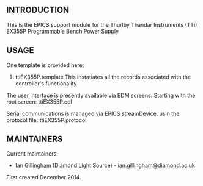 INTRODUCTION
------------
This is the EPICS support module for the
Thurlby Thandar Instruments (TTi) EX355P Programmable Bench Power Supply

USAGE
-----


One template is provided here:

1) ttiEX355P.template
This instatiates all the records associated with the controller's 
functionality


The user interface is presently available via EDM screens. 
Starting with the root screen: 
ttiEX355P.edl

Serial communications is managed via EPICS streamDevice, usin the protocol file:
ttiEX355P.protocol

MAINTAINERS
-----------

Current maintainers:
* Ian Gillingham (Diamond Light Source) - ian.gillingham@diamond.ac.uk

First created December 2014.


